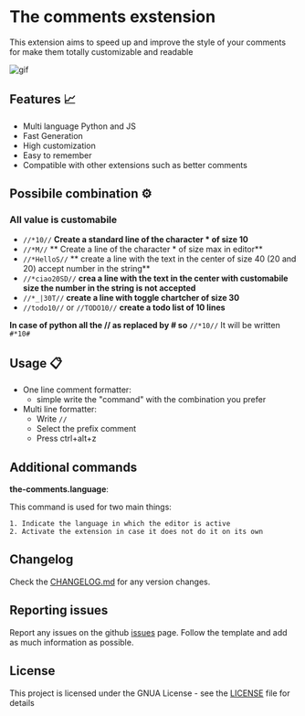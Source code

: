 # The comments exstension

This extension aims to speed up and improve the style of your comments for make them totally customizable and readable

![gif](assets/trailer.gif)

## Features 📈

 - Multi language Python and JS
 - Fast Generation
 - High customization 
 - Easy to remember
 - Compatible with other extensions such as better comments

## Possibile combination ⚙️    
### **All value is customabile**

- `//*10//`   **Create a standard line of the character * of size 10**
- `//*M//` ** Create a line of the character * of size max in editor**
- `//*HelloS//` ** create a line with the text in the center of size 40 (20 and 20) accept number in the string**
- `//*ciao20SD//`  **crea a line with the text in the center with customabile size the number in the string is not accepted**
- `//*_|30T//`  **create a line with toggle chartcher of size 30**
- `//todo10//`  or `//TODO10//`  **create a todo list of 10 lines**

**In case of python all the // as replaced by # so** `//*10//` It will be written `#*10# `

## Usage 📋

 - One line comment formatter:
    *  simple write the "command" with the combination you prefer
 - Multi line formatter: 
    * Write `//` 
    * Select the prefix comment 
    * Press ctrl+alt+z

## Additional commands 

**the-comments.language**:

This command is used for two main things:

    1. Indicate the language in which the editor is active
    2. Activate the extension in case it does not do it on its own

## Changelog

Check the [CHANGELOG.md](https://github.com/Retr0100/the-comments/blob/main/CHANGELOG.md) for any version changes.


## Reporting issues

Report any issues on the github  [issues](https://github.com/Retr0100/the-comments/) page. Follow the template and add as much information as possible.


## License
This project is licensed under the GNUA License - see the [LICENSE](https://github.com/Retr0100/the-comments/blob/main/LICENSE
) file for details



